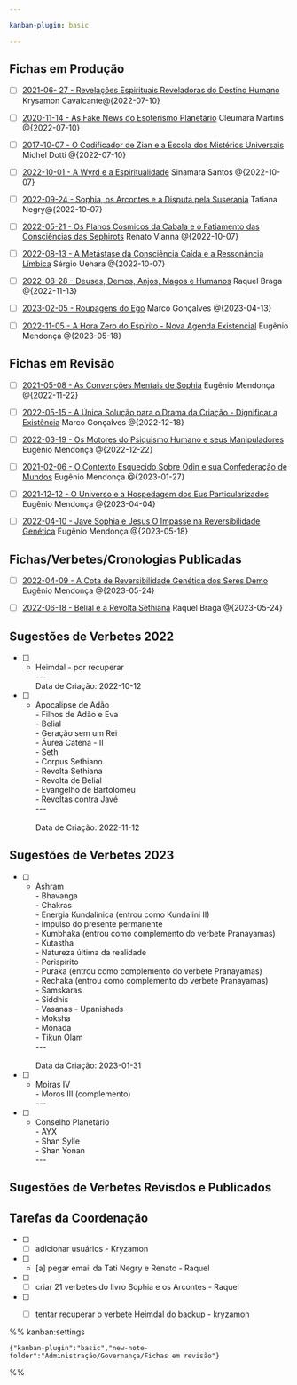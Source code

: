 ```yaml
---

kanban-plugin: basic

---
```


## Fichas em Produção

- [ ] [2021-06- 27 - Revelações Espirituais Reveladoras do Destino Humano](2021-06-%2027%20-%20Revelações%20Espirituais%20Reveladoras%20do%20Destino%20Humano.md) Krysamon Cavalcante@{2022-07-10}
- [ ] [2020-11-14 - As Fake News do Esoterismo Planetário](2020-11-14%20-%20As%20Fake%20News%20do%20Esoterismo%20Planetário.md) Cleumara Martins @{2022-07-10}
- [ ] [2017-10-07 - O Codificador de Zian e a Escola dos Mistérios Universais](2017-10-07%20-%20O%20Codificador%20de%20Zian%20e%20a%20Escola%20dos%20Mistérios%20Universais.md) Michel Dotti @{2022-07-10}
- [ ] [2022-10-01 - A Wyrd e a Espiritualidade](2022-10-01%20-%20A%20Wyrd%20e%20a%20Espiritualidade.md) Sinamara Santos @{2022-10-07}
- [ ] [2022-09-24 - Sophia, os Arcontes e a Disputa pela Suserania](2022-09-24%20-%20Sophia,%20os%20Arcontes%20e%20a%20Disputa%20pela%20Suserania.md) Tatiana Negry@{2022-10-07}
- [ ] [2022-05-21 - Os Planos Cósmicos da Cabala e o Fatiamento das Consciências das Sephirots](Administração/Governança/Fichas%20em%20Produção/2022-05-21%20-%20Os%20Planos%20Cósmicos%20da%20Cabala%20e%20o%20Fatiamento%20das%20Consciências%20das%20Sephirots.md) Renato Vianna @{2022-10-07}
- [ ] [2022-08-13 - A Metástase da Consciência Caída e a Ressonância Límbica](2022-08-13%20-%20A%20Metástase%20da%20Consciência%20Caída%20e%20a%20Ressonância%20Límbica.md) Sérgio Uehara @{2022-10-07}
- [ ] [2022-08-28 - Deuses, Demos, Anjos, Magos e Humanos](2022-08-28%20-%20Deuses,%20Demos,%20Anjos,%20Magos%20e%20Humanos.md) Raquel Braga @{2022-11-13}
- [ ] [2023-02-05 - Roupagens do Ego](2023-02-05%20-%20Roupagens%20do%20Ego.md) Marco Gonçalves @{2023-04-13}
- [ ] [2022-11-05 - A Hora Zero do Espírito - Nova Agenda Existencial](2022-11-05%20-%20A%20Hora%20Zero%20do%20Espírito%20-%20Nova%20Agenda%20Existencial.md) Eugênio Mendonça @{2023-05-18}


## Fichas em Revisão

- [ ] [2021-05-08 - As Convenções Mentais de Sophia](2021-05-08%20-%20As%20Convenções%20Mentais%20de%20Sophia.md) Eugênio Mendonça @{2022-11-22}
- [ ] [2022-05-15 - A Única Solução para o Drama da Criação -  Dignificar a Existência](2022-05-15%20-%20A%20Única%20Solução%20para%20o%20Drama%20da%20Criação%20-%20%20Dignificar%20a%20Existência.md) Marco Gonçalves @{2022-12-18}
- [ ] [2022-03-19 - Os Motores do Psiquismo Humano e seus Manipuladores](Administração/Governança/Fichas%20em%20Revisão/2022-03-19%20-%20Os%20Motores%20do%20Psiquismo%20Humano%20e%20seus%20Manipuladores.md) Eugênio Mendonça @{2022-12-22}
- [ ] [2021-02-06 - O Contexto Esquecido Sobre Odin e sua Confederação de Mundos](2021-02-06%20-%20O%20Contexto%20Esquecido%20Sobre%20Odin%20e%20sua%20Confederação%20de%20Mundos.md) Eugênio Mendonça @{2023-01-27}
- [ ] [2021-12-12 - O Universo e a Hospedagem dos Eus Particularizados](Administração/Governança/Fichas%20em%20Revisão/2021-12-12%20-%20O%20Universo%20e%20a%20Hospedagem%20dos%20Eus%20Particularizados.md) Eugênio Mendonça @{2023-04-04}
- [ ] [2022-04-10 - Javé Sophia e Jesus O Impasse na Reversibilidade Genética](2022-04-10%20-%20Javé%20Sophia%20e%20Jesus%20O%20Impasse%20na%20Reversibilidade%20Genética.md) Eugênio Mendonça @{2023-05-18}


## Fichas/Verbetes/Cronologias Publicadas

- [ ] [2022-04-09 - A Cota de Reversibilidade Genética dos Seres Demo](Árvore%20do%20Conhecimento/Fichas/Grupo%20I%20-%20Contexto%20Demo/2022-04-09%20-%20A%20Cota%20de%20Reversibilidade%20Genética%20dos%20Seres%20Demo.md) Eugênio Mendonça @{2023-05-24}
- [ ] [2022-06-18 - Belial e a Revolta Sethiana](2022-06-18%20-%20Belial%20e%20a%20Revolta%20Sethiana.md) Raquel Braga @{2023-05-24}


## Sugestões de Verbetes 2022

- [ ] - Heimdal - por recuperar  <br> ---              <br>Data de Criação: 2022-10-12
- [ ] - Apocalipse de Adão<br>- Filhos de Adão e Eva<br>- Belial<br>- Geração sem um Rei<br>- Áurea Catena - II<br>- Seth<br>- Corpus Sethiano<br>- Revolta Sethiana<br>- Revolta de Belial<br>- Evangelho de Bartolomeu<br>- Revoltas contra Javé    <br>---                                                                                              <br>                                        <br>Data de Criação: 2022-11-12


## Sugestões de Verbetes 2023

- [ ] -   Ashram<br>-   Bhavanga<br>-   Chakras<br>-   Energia Kundalínica (entrou como Kundalini II)<br>-   Impulso do presente permanente<br>-   Kumbhaka (entrou como complemento do verbete Pranayamas)<br>-   Kutastha<br>-   Natureza última da realidade<br>-   Perispírito<br>-   Puraka (entrou como complemento do verbete Pranayamas)<br>-   Rechaka (entrou como complemento do verbete Pranayamas)<br>-   Samskaras<br>-   Siddhis<br>-   Vasanas                                   -   Upanishads<br>-   Moksha<br>-   Mônada<br>-   Tikun Olam                       <br>---                                          <br>  <br>Data da Criação: 2023-01-31
- [ ] -   Moiras IV<br>-   Moros III (complemento)            <br>---
- [ ] - Conselho Planetário<br>- AYX<br>- Shan Sylle<br>- Shan Yonan<br>---


## Sugestões de Verbetes Revisdos e Publicados



## Tarefas da Coordenação

- [ ] - [ ] adicionar usuários - Kryzamon
- [ ] - [a] pegar email da Tati Negry e Renato - Raquel
- [ ] - [ ] criar 21 verbetes do livro Sophia e os Arcontes - Raquel
- [ ] - [ ] tentar recuperar o verbete Heimdal do backup - kryzamon




%% kanban:settings
```
{"kanban-plugin":"basic","new-note-folder":"Administração/Governança/Fichas em revisão"}
```
%%